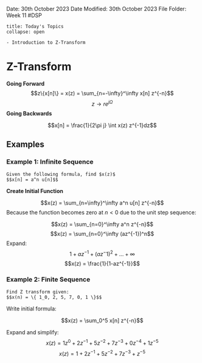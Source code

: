 Date: 30th October 2023
Date Modified: 30th October 2023
File Folder: Week 11
#DSP

```ad-abstract
title: Today's Topics
collapse: open

- Introduction to Z-Transform

```

# Z-Transform

**Going Forward**
$$z\{x[n]\} = x(z) = \sum_{n=-\infty}^\infty x[n] z^{-n}$$
$$z \rightarrow re^{j\Omega}$$
**Going Backwards**

$$x[n] = \frac{1}{2\pi j} \int x(z) z^{-1}dz$$

## Examples

### Example 1: Infinite Sequence

```ad-question
Given the following formula, find $x(z)$
$$x[n] = a^n u[n]$$
```

**Create Initial Function**

$$x(z) = \sum_{n=\infty}^\infty a^n u[n] z^{-n}$$
Because the function becomes zero at $n < 0$ due to the unit step sequence:

$$x(z) = \sum_{n=0}^\infty a^n z^{-n}$$
$$x(z) = \sum_{n=0}^\infty (az^{-1})^n$$
Expand:
$$1 + az^{-1} + (az^-1)^2+...+\infty$$
$$x(z) = \frac{1}{1-az^{-1}}$$
### Example 2: Finite Sequence

```ad-question
Find Z transform given:
$$x(n) = \{ 1_0, 2, 5, 7, 0, 1 \}$$
```

Write initial formula:

$$x(z) = \sum_0^5 x[n] z^{-n}$$

Expand and simplify:
$$x(z) = 1z^0+2z^{-1} + 5z^{-2} + 7z^{-3}+ 0 z^{-4} + 1z^{-5}$$
$$x(z) = 1+2z^{-1}+ 5z^{-2} + 7z^{-3}+z^{-5}$$

